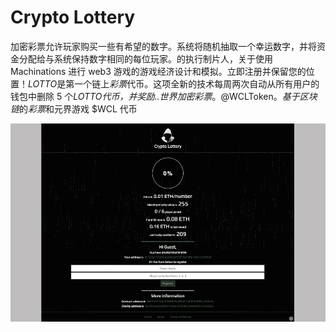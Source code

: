 # Crypto Lottery

加密彩票允许玩家购买一些有希望的数字。系统将随机抽取一个幸运数字，并将资金分配给与系统保持数字相同的每位玩家。的执行制片人，关于使用 Machinations 进行 web3 游戏的游戏经济设计和模拟。立即注册并保留您的位置！*LOTTO*是第一个链上*彩票*代币。这项全新的技术每周两次自动从所有用户的钱包中删除 5 个*LOTTO代币，并奖励..*世界*加密彩票*。@WCLToken。*基于区块链*的*彩票*和元界游戏 $WCL 代币

![1](1.png)
